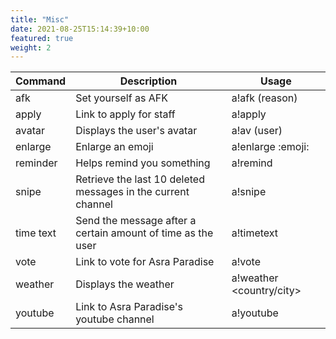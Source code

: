 ```yaml
---
title: "Misc"
date: 2021-08-25T15:14:39+10:00
featured: true
weight: 2
---
```


| Command   | Description                                                   | Usage                       |
| --------- | ------------------------------------------------------------- | --------------------------- |
| afk       | Set yourself as AFK                                           | a!afk (reason)              |
| apply     | Link to apply for staff                                       | a!apply                     |
| avatar    | Displays the user's avatar                                    | a!av (user)                 |
| enlarge   | Enlarge an emoji                                              | a!enlarge :emoji:           |
| reminder  | Helps remind you something                                    | a!remind <time> <reminder>  |
| snipe     | Retrieve the last 10 deleted messages in the current channel  | a!snipe                     |
| time text | Send the message after a certain amount of time as the user   | a!timetext <time> <message> |
| vote      | Link to vote for Asra Paradise                                | a!vote                      |
| weather   | Displays the weather                                          | a!weather <country/city>    |
| youtube   | Link to Asra Paradise's youtube channel                       | a!youtube                   |